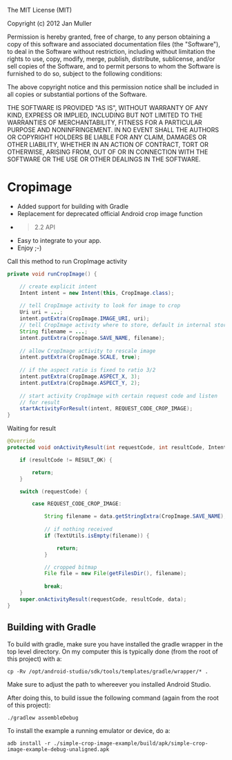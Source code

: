 The MIT License (MIT)

Copyright (c) 2012 Jan Muller

Permission is hereby granted, free of charge, to any person obtaining a copy of
this software and associated documentation files (the "Software"), to deal in
the Software without restriction, including without limitation the rights to
use, copy, modify, merge, publish, distribute, sublicense, and/or sell copies of
the Software, and to permit persons to whom the Software is furnished to do so,
subject to the following conditions:

The above copyright notice and this permission notice shall be included in all
copies or substantial portions of the Software.

THE SOFTWARE IS PROVIDED "AS IS", WITHOUT WARRANTY OF ANY KIND, EXPRESS OR
IMPLIED, INCLUDING BUT NOT LIMITED TO THE WARRANTIES OF MERCHANTABILITY, FITNESS
FOR A PARTICULAR PURPOSE AND NONINFRINGEMENT. IN NO EVENT SHALL THE AUTHORS OR
COPYRIGHT HOLDERS BE LIABLE FOR ANY CLAIM, DAMAGES OR OTHER LIABILITY, WHETHER
IN AN ACTION OF CONTRACT, TORT OR OTHERWISE, ARISING FROM, OUT OF OR IN
CONNECTION WITH THE SOFTWARE OR THE USE OR OTHER DEALINGS IN THE SOFTWARE.

Cropimage
=========

- Added support for building with Gradle
- Replacement for deprecated official Android crop image function
- > 2.2 API
- Easy to integrate to your app.
- Enjoy ;-)


Call this method to run CropImage activity
```java
private void runCropImage() {

    // create explicit intent
    Intent intent = new Intent(this, CropImage.class);
    
    // tell CropImage activity to look for image to crop 
    Uri uri = ...;
    intent.putExtra(CropImage.IMAGE_URI, uri);
    // tell CropImage activity where to store, default in internal storage
    String filename = ...;
    intent.putExtra(CropImage.SAVE_NAME, filename);
    
    // allow CropImage activity to rescale image
    intent.putExtra(CropImage.SCALE, true);
    
    // if the aspect ratio is fixed to ratio 3/2
    intent.putExtra(CropImage.ASPECT_X, 3);
    intent.putExtra(CropImage.ASPECT_Y, 2);
    
    // start activity CropImage with certain request code and listen
    // for result
    startActivityForResult(intent, REQUEST_CODE_CROP_IMAGE);
}
```

Waiting for result
```java
@Override
protected void onActivityResult(int requestCode, int resultCode, Intent data) {

    if (resultCode != RESULT_OK) {

        return;
    }  

    switch (requestCode) {

        case REQUEST_CODE_CROP_IMAGE:

            String filename = data.getStringExtra(CropImage.SAVE_NAME);
            
            // if nothing received
            if (TextUtils.isEmpty(filename)) {

                return;
            }

            // cropped bitmap
            File file = new File(getFilesDir(), filename);
            
            break;
    }
    super.onActivityResult(requestCode, resultCode, data);
}
```

Building with Gradle
--------------------

To build with gradle, make sure you have installed the gradle wrapper in the top level directory.
On my computer this is typically done (from the root of this project) with a:

    cp -Rv /opt/android-studio/sdk/tools/templates/gradle/wrapper/* .

Make sure to adjust the path to whereever you installed Android Studio.

After doing this, to build issue the following command (again from the root of this project):

    ./gradlew assembleDebug

To install the example a running emulator or device, do a:

    adb install -r ./simple-crop-image-example/build/apk/simple-crop-image-example-debug-unaligned.apk
